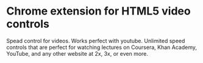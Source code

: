 Chrome extension for HTML5 video controls
=================================

Spead control for videos. Works perfect with youtube. Unlimited speed controls that are perfect for watching lectures on Coursera, Khan Academy, YouTube, and any other website at 2x, 3x, or even more.


